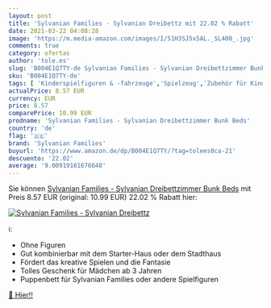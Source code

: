 ```yaml
---
layout: post
title: 'Sylvanian Families - Sylvanian Dreibettz mit 22.02 % Rabatt'
date: 2021-03-22 04:08:28
image: 'https://m.media-amazon.com/images/I/51H3SJ5x5AL._SL400_.jpg'
comments: true
category: ofertas
author: 'tole.es'
slug: 'B004E1Q7TY-de Sylvanian Families - Sylvanian Dreibettzimmer Bunk Beds'
sku: 'B004E1Q7TY-de'
tags: [ 'Kinderspielfiguren & -fahrzeuge','Spielzeug','Zubehör für Kinderspielfiguren & -fahrzeuge','Zubehör für Spielzeugfiguren & Spielewelten','sylvanian families', ]
actualPrice: 8.57 EUR
currency: EUR
price: 8.57
comparePrice: 10.99 EUR
prodname: 'Sylvanian Families - Sylvanian Dreibettzimmer Bunk Beds'
country: 'de'
flag: '🇩🇪'
brand: 'Sylvanian Families'
buyurl: 'https://www.amazon.de/dp/B004E1Q7TY/?tag=tolees0ca-21'
descuento: '22.02'
average: '9.00919161676648'
---
```


Sie können [Sylvanian Families - Sylvanian Dreibettzimmer Bunk Beds](https://www.amazon.de/dp/B004E1Q7TY/?tag=tolees0ca-21) mit Preis 8.57 EUR (original: 10.99 EUR) 22.02 % Rabatt hier:

[![Sylvanian Families - Sylvanian Dreibettz](https://m.media-amazon.com/images/I/51H3SJ5x5AL._SL400_.jpg)](https://www.amazon.de/dp/B004E1Q7TY/?tag=tolees0ca-21)

ℹ️:

- Ohne Figuren
- Gut kombinierbar mit dem Starter-Haus oder dem Stadthaus
- Fördert das kreative Spielen und die Fantasie
- Tolles Geschenk für Mädchen ab 3 Jahren
- Puppenbett für Sylvanian Families oder andere Spielfiguren

[🛒 Hier!!](https://www.amazon.de/dp/B004E1Q7TY/?tag=tolees0ca-21)
